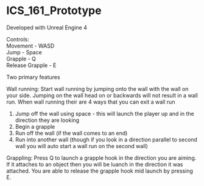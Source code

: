 # ICS_161_Prototype

Developed with Unreal Engine 4

Controls: <br />
Movement - WASD <br />
Jump - Space <br />
Grapple - Q <br />
Release Grapple - E <br />


Two primary features

Wall running:
Start wall running by jumping onto the wall with the wall on your side. Jumping on the wall head on or backwards will not result in a wall run.
When wall running their are 4 ways that you can exit a wall run
  1. Jump off the wall using space - this will launch the player up and in the direction they are looking
  2. Begin a grapple
  3. Run off the wall (if the wall comes to an end)
  4. Run into another wall (though if you look in a direction parallel to second wall you will auto start a wall run on the second wall)

Grappling:
Press Q to launch a grapple hook in the direction you are aiming. If it attaches to an object then you will be luanch in the direction it was attached. You are able to release the grapple hook mid launch by pressing E.
